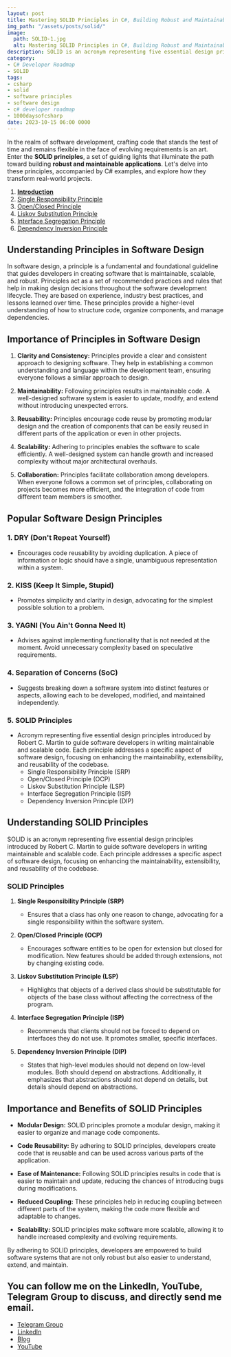 ```yaml
---
layout: post
title: Mastering SOLID Principles in C#, Building Robust and Maintainable Applications
img_path: "/assets/posts/solid/"
image:
  path: SOLID-1.jpg
  alt: Mastering SOLID Principles in C#, Building Robust and Maintainable Applications
description: SOLID is an acronym representing five essential design principles introduced by Robert C. Martin to guide software developers in writing maintainable and scalable code. Each principle addresses a specific aspect of software design, focusing on enhancing the maintainability, extensibility, and reusability of the codebase.
category:
- C# Developer Roadmap
- SOLID
tags:
- csharp
- solid
- software principles
- software design
- c# developer roadmap
- 1000daysofcsharp
date: 2023-10-15 06:00 0000
---
```


In the realm of software development, crafting code that stands the test of time and remains flexible in the face of evolving requirements is an art. Enter the **SOLID principles**, a set of guiding lights that illuminate the path toward building **robust and maintainable applications**. Let's delve into these principles, accompanied by C# examples, and explore how they transform real-world projects.

1. [**Introduction**](https://sadin.dev/posts/mastering-solid-principles-in-csharp/?)
2. [Single Responsibility Principle](https://sadin.dev/posts/single-responsibility-principle/?)
3. [Open/Closed Principle](https://sadin.dev/posts/open-closed-principle/?)
4. [Liskov Substitution Principle](https://sadin.dev/posts/liskov-substitution-principle/?)
5. [Interface Segregation Principle](https://sadin.dev/posts/interface-segregation-principle/?)
6. [Dependency Inversion Principle](https://sadin.dev/posts/dependency-inversion-principle/?)

## Understanding Principles in Software Design

In software design, a principle is a fundamental and foundational guideline that guides developers in creating software that is maintainable, scalable, and robust. Principles act as a set of recommended practices and rules that help in making design decisions throughout the software development lifecycle. They are based on experience, industry best practices, and lessons learned over time. These principles provide a higher-level understanding of how to structure code, organize components, and manage dependencies.

## Importance of Principles in Software Design

1. **Clarity and Consistency:** Principles provide a clear and consistent approach to designing software. They help in establishing a common understanding and language within the development team, ensuring everyone follows a similar approach to design.

2. **Maintainability:** Following principles results in maintainable code. A well-designed software system is easier to update, modify, and extend without introducing unexpected errors.

3. **Reusability:** Principles encourage code reuse by promoting modular design and the creation of components that can be easily reused in different parts of the application or even in other projects.

4. **Scalability:** Adhering to principles enables the software to scale efficiently. A well-designed system can handle growth and increased complexity without major architectural overhauls.

5. **Collaboration:** Principles facilitate collaboration among developers. When everyone follows a common set of principles, collaborating on projects becomes more efficient, and the integration of code from different team members is smoother.

## Popular Software Design Principles

### 1. DRY (Don't Repeat Yourself)
   - Encourages code reusability by avoiding duplication. A piece of information or logic should have a single, unambiguous representation within a system.

### 2. KISS (Keep It Simple, Stupid)
   - Promotes simplicity and clarity in design, advocating for the simplest possible solution to a problem.

### 3. YAGNI (You Ain't Gonna Need It)
   - Advises against implementing functionality that is not needed at the moment. Avoid unnecessary complexity based on speculative requirements.

### 4. Separation of Concerns (SoC)
   - Suggests breaking down a software system into distinct features or aspects, allowing each to be developed, modified, and maintained independently.

### 5. SOLID Principles
   - Acronym representing five essential design principles introduced by Robert C. Martin to guide software developers in writing maintainable and scalable code. Each principle addresses a specific aspect of software design, focusing on enhancing the maintainability, extensibility, and reusability of the codebase.
     - Single Responsibility Principle (SRP)
     - Open/Closed Principle (OCP)
     - Liskov Substitution Principle (LSP)
     - Interface Segregation Principle (ISP)
     - Dependency Inversion Principle (DIP)

## Understanding SOLID Principles

SOLID is an acronym representing five essential design principles introduced by Robert C. Martin to guide software developers in writing maintainable and scalable code. Each principle addresses a specific aspect of software design, focusing on enhancing the maintainability, extensibility, and reusability of the codebase.

### SOLID Principles

1. **Single Responsibility Principle (SRP)**
   - Ensures that a class has only one reason to change, advocating for a single responsibility within the software system.

2. **Open/Closed Principle (OCP)**
   - Encourages software entities to be open for extension but closed for modification. New features should be added through extensions, not by changing existing code.

3. **Liskov Substitution Principle (LSP)**
   - Highlights that objects of a derived class should be substitutable for objects of the base class without affecting the correctness of the program.

4. **Interface Segregation Principle (ISP)**
   - Recommends that clients should not be forced to depend on interfaces they do not use. It promotes smaller, specific interfaces.

5. **Dependency Inversion Principle (DIP)**
   - States that high-level modules should not depend on low-level modules. Both should depend on abstractions. Additionally, it emphasizes that abstractions should not depend on details, but details should depend on abstractions.

## Importance and Benefits of SOLID Principles

- **Modular Design:** SOLID principles promote a modular design, making it easier to organize and manage code components.

- **Code Reusability:** By adhering to SOLID principles, developers create code that is reusable and can be used across various parts of the application.

- **Ease of Maintenance:** Following SOLID principles results in code that is easier to maintain and update, reducing the chances of introducing bugs during modifications.

- **Reduced Coupling:** These principles help in reducing coupling between different parts of the system, making the code more flexible and adaptable to changes.

- **Scalability:** SOLID principles make software more scalable, allowing it to handle increased complexity and evolving requirements.

By adhering to SOLID principles, developers are empowered to build software systems that are not only robust but also easier to understand, extend, and maintain.



## You can follow me on the LinkedIn, YouTube, Telegram Group to discuss, and directly send me email.
- [Telegram Group](https://t.me/sadinco_csharp)
- [LinkedIn](https://linkedin.com/in/MrSadin)
- [Blog](https://sadin.dev)
- [YouTube](https://youtube.com/c/EnKamran)